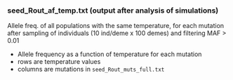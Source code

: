 ### seed_Rout_af_temp.txt (output after analysis of simulations)

Allele freq. of all populations with the same temperature, for each mutation after 
sampling of individuals (10 ind/deme x 100 demes) and filtering MAF > 0.01

* Allele frequency as a function of temperature for each mutation
* rows are temperature values
* columns are mutations in `seed_Rout_muts_full.txt`
